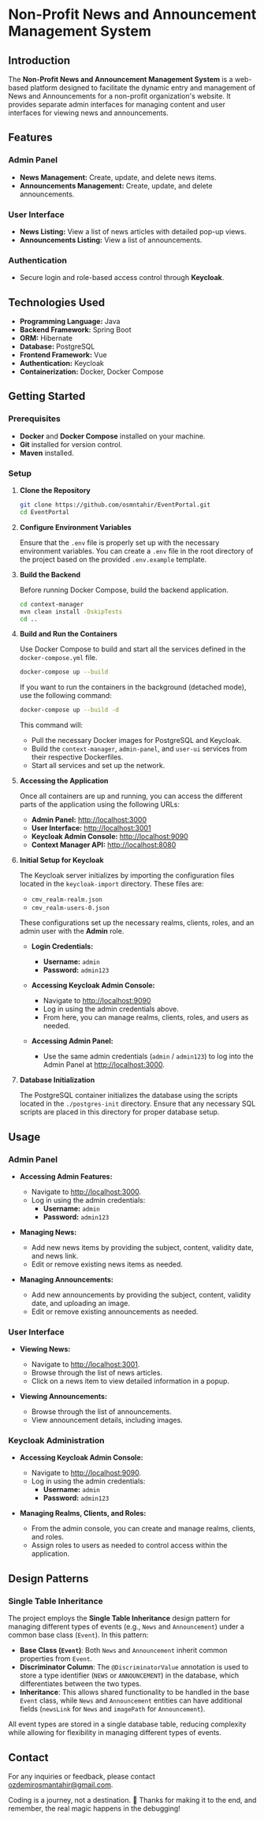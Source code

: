# Non-Profit News and Announcement Management System

## Introduction

The **Non-Profit News and Announcement Management System** is a web-based platform designed to facilitate the dynamic entry and management of News and Announcements for a non-profit organization's website. It provides separate admin interfaces for managing content and user interfaces for viewing news and announcements.

## Features

### Admin Panel
- **News Management:** Create, update, and delete news items.
- **Announcements Management:** Create, update, and delete announcements.

### User Interface
- **News Listing:** View a list of news articles with detailed pop-up views.
- **Announcements Listing:** View a list of announcements.

### Authentication
- Secure login and role-based access control through **Keycloak**.

## Technologies Used

- **Programming Language:** Java
- **Backend Framework:** Spring Boot
- **ORM:** Hibernate
- **Database:** PostgreSQL
- **Frontend Framework:** Vue
- **Authentication:** Keycloak
- **Containerization:** Docker, Docker Compose

## Getting Started

### Prerequisites

- **Docker** and **Docker Compose** installed on your machine.
- **Git** installed for version control.
- **Maven** installed.

### Setup

1. **Clone the Repository**

    ```bash
    git clone https://github.com/osmntahir/EventPortal.git
    cd EventPortal
    ```

2. **Configure Environment Variables**

    Ensure that the `.env` file is properly set up with the necessary environment variables. You can create a `.env` file in the root directory of the project based on the provided `.env.example` template.

3. **Build the Backend**

    Before running Docker Compose, build the backend application.

    ```bash
    cd context-manager
    mvn clean install -DskipTests
    cd ..
    ```

4. **Build and Run the Containers**

    Use Docker Compose to build and start all the services defined in the `docker-compose.yml` file.

    ```bash
    docker-compose up --build
    ```

    If you want to run the containers in the background (detached mode), use the following command:

    ```bash
    docker-compose up --build -d
    ```

    This command will:
    - Pull the necessary Docker images for PostgreSQL and Keycloak.
    - Build the `context-manager`, `admin-panel`, and `user-ui` services from their respective Dockerfiles.
    - Start all services and set up the network.

5. **Accessing the Application**

    Once all containers are up and running, you can access the different parts of the application using the following URLs:

    - **Admin Panel:** [http://localhost:3000](http://localhost:3000)
    - **User Interface:** [http://localhost:3001](http://localhost:3001)
    - **Keycloak Admin Console:** [http://localhost:9090](http://localhost:9090)
    - **Context Manager API:** [http://localhost:8080](http://localhost:8080)

6. **Initial Setup for Keycloak**

    The Keycloak server initializes by importing the configuration files located in the `keycloak-import` directory. These files are:

    - `cmv_realm-realm.json`
    - `cmv_realm-users-0.json`

    These configurations set up the necessary realms, clients, roles, and an admin user with the **Admin** role.

    - **Login Credentials:**
      - **Username:** `admin`
      - **Password:** `admin123`

    - **Accessing Keycloak Admin Console:**
      - Navigate to [http://localhost:9090](http://localhost:9090)
      - Log in using the admin credentials above.
      - From here, you can manage realms, clients, roles, and users as needed.

    - **Accessing Admin Panel:**
      - Use the same admin credentials (`admin` / `admin123`) to log into the Admin Panel at [http://localhost:3000](http://localhost:3000).

7. **Database Initialization**

    The PostgreSQL container initializes the database using the scripts located in the `./postgres-init` directory. Ensure that any necessary SQL scripts are placed in this directory for proper database setup.



## Usage

### Admin Panel

- **Accessing Admin Features:**
  - Navigate to [http://localhost:3000](http://localhost:3000).
  - Log in using the admin credentials:
    - **Username:** `admin`
    - **Password:** `admin123`

- **Managing News:**
  - Add new news items by providing the subject, content, validity date, and news link.
  - Edit or remove existing news items as needed.

- **Managing Announcements:**
  - Add new announcements by providing the subject, content, validity date, and uploading an image.
  - Edit or remove existing announcements as needed.

### User Interface

- **Viewing News:**
  - Navigate to [http://localhost:3001](http://localhost:3001).
  - Browse through the list of news articles.
  - Click on a news item to view detailed information in a popup.

- **Viewing Announcements:**
  - Browse through the list of announcements.
  - View announcement details, including images.

### Keycloak Administration

- **Accessing Keycloak Admin Console:**
  - Navigate to [http://localhost:9090](http://localhost:9090).
  - Log in using the admin credentials:
    - **Username:** `admin`
    - **Password:** `admin123`
  
- **Managing Realms, Clients, and Roles:**
  - From the admin console, you can create and manage realms, clients, and roles.
  - Assign roles to users as needed to control access within the application.

## Design Patterns

### Single Table Inheritance

The project employs the **Single Table Inheritance** design pattern for managing different types of events (e.g., `News` and `Announcement`) under a common base class (`Event`). In this pattern:

- **Base Class (`Event`)**: Both `News` and `Announcement` inherit common properties from `Event`.
- **Discriminator Column**: The `@DiscriminatorValue` annotation is used to store a type identifier (`NEWS` or `ANNOUNCEMENT`) in the database, which differentiates between the two types.
- **Inheritance**: This allows shared functionality to be handled in the base `Event` class, while `News` and `Announcement` entities can have additional fields (`newsLink` for `News` and `imagePath` for `Announcement`).

All event types are stored in a single database table, reducing complexity while allowing for flexibility in managing different types of events.



## Contact

For any inquiries or feedback, please contact [ozdemirosmantahir@gmail.com](mailto:ozdemirosmantahir@gmail.com).


Coding is a journey, not a destination. 🚀 Thanks for making it to the end, and remember, the real magic happens in the debugging!
